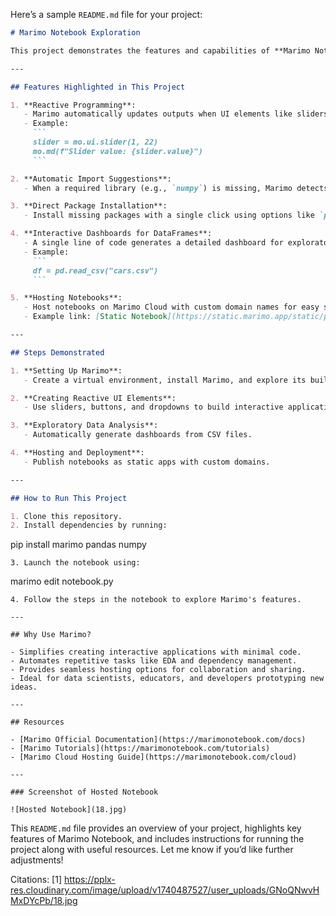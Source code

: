 Here’s a sample `README.md` file for your project:

```markdown
# Marimo Notebook Exploration

This project demonstrates the features and capabilities of **Marimo Notebook**, a reactive Python notebook that simplifies interactive programming. The notebook showcases how Marimo can be used to create dynamic applications, perform exploratory data analysis (EDA), and host interactive notebooks on the web.

---

## Features Highlighted in This Project

1. **Reactive Programming**:
   - Marimo automatically updates outputs when UI elements like sliders or dropdowns are modified.
   - Example:
     ```
     slider = mo.ui.slider(1, 22)
     mo.md(f"Slider value: {slider.value}")
     ```

2. **Automatic Import Suggestions**:
   - When a required library (e.g., `numpy`) is missing, Marimo detects the issue and provides options to add the import or install the package directly.

3. **Direct Package Installation**:
   - Install missing packages with a single click using options like `pip` or `poetry`.

4. **Interactive Dashboards for DataFrames**:
   - A single line of code generates a detailed dashboard for exploratory data analysis.
   - Example:
     ```
     df = pd.read_csv("cars.csv")
     ```

5. **Hosting Notebooks**:
   - Host notebooks on Marimo Cloud with custom domain names for easy sharing.
   - Example link: [Static Notebook](https://static.marimo.app/static/psdv4-0lyt)

---

## Steps Demonstrated

1. **Setting Up Marimo**:
   - Create a virtual environment, install Marimo, and explore its built-in tutorials.

2. **Creating Reactive UI Elements**:
   - Use sliders, buttons, and dropdowns to build interactive applications.

3. **Exploratory Data Analysis**:
   - Automatically generate dashboards from CSV files.

4. **Hosting and Deployment**:
   - Publish notebooks as static apps with custom domains.

---

## How to Run This Project

1. Clone this repository.
2. Install dependencies by running:
   ```
   pip install marimo pandas numpy
   ```
3. Launch the notebook using:
   ```
   marimo edit notebook.py
   ```
4. Follow the steps in the notebook to explore Marimo's features.

---

## Why Use Marimo?

- Simplifies creating interactive applications with minimal code.
- Automates repetitive tasks like EDA and dependency management.
- Provides seamless hosting options for collaboration and sharing.
- Ideal for data scientists, educators, and developers prototyping new ideas.

---

## Resources

- [Marimo Official Documentation](https://marimonotebook.com/docs)
- [Marimo Tutorials](https://marimonotebook.com/tutorials)
- [Marimo Cloud Hosting Guide](https://marimonotebook.com/cloud)

---

### Screenshot of Hosted Notebook

![Hosted Notebook](18.jpg)
```

This `README.md` file provides an overview of your project, highlights key features of Marimo Notebook, and includes instructions for running the project along with useful resources. Let me know if you’d like further adjustments!

Citations:
[1] https://pplx-res.cloudinary.com/image/upload/v1740487527/user_uploads/GNoQNwvHMxDYcPb/18.jpg
